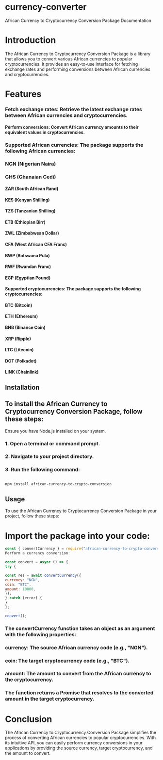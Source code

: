 # currency-converter

African Currency to Cryptocurrency Conversion Package Documentation

# Introduction

The African Currency to Cryptocurrency Conversion Package is a library that allows you to convert various African currencies to popular cryptocurrencies. It provides an easy-to-use interface for fetching exchange rates and performing conversions between African currencies and cryptocurrencies.

# Features

### Fetch exchange rates: Retrieve the latest exchange rates between African currencies and cryptocurrencies.

#### Perform conversions: Convert African currency amounts to their equivalent values in cryptocurrencies.

### Supported African currencies: The package supports the following African currencies:

### NGN (Nigerian Naira)

### GHS (Ghanaian Cedi)

#### ZAR (South African Rand)

#### KES (Kenyan Shilling)

#### TZS (Tanzanian Shilling)

#### ETB (Ethiopian Birr)

#### ZWL (Zimbabwean Dollar)

#### CFA (West African CFA Franc)

#### BWP (Botswana Pula)

#### RWF (Rwandan Franc)

#### EGP (Egyptian Pound)

#### Supported cryptocurrencies: The package supports the following cryptocurrencies:

#### BTC (Bitcoin)

#### ETH (Ethereum)

#### BNB (Binance Coin)

#### XRP (Ripple)

#### LTC (Litecoin)

#### DOT (Polkadot)

#### LINK (Chainlink)

## Installation

## To install the African Currency to Cryptocurrency Conversion Package, follow these steps:

Ensure you have Node.js installed on your system.

### 1. Open a terminal or command prompt.

### 2. Navigate to your project directory.

### 3. Run the following command:

```bash

npm install african-currency-to-crypto-conversion

```

## Usage

To use the African Currency to Cryptocurrency Conversion Package in your project, follow these steps:

# Import the package into your code:

```javascript
const { convertCurrency } = require("african-currency-to-crypto-conversion");
Perform a currency conversion:

const convert = async () => {
try {

const res = await convertCurrency({
currency: "NGN",
coin: "BTC",
amount: 10000,
});
} catch (error) {
}
};

convert();

```

### The convertCurrency function takes an object as an argument with the following properties:

### currency: The source African currency code (e.g., "NGN").

### coin: The target cryptocurrency code (e.g., "BTC").

### amount: The amount to convert from the African currency to the cryptocurrency.

### The function returns a Promise that resolves to the converted amount in the target cryptocurrency.

# Conclusion

The African Currency to Cryptocurrency Conversion Package simplifies the process of converting African currencies to popular cryptocurrencies. With its intuitive API, you can easily perform currency conversions in your applications by providing the source currency, target cryptocurrency, and the amount to convert.
